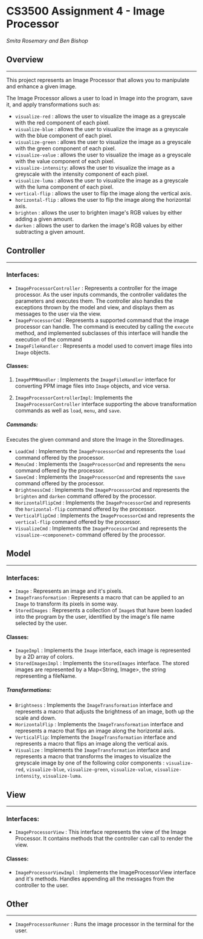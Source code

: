 # CS3500 Assignment 4 - Image Processor

_Smita Rosemary and Ben Bishop_

## Overview

***

This project represents an Image Processor that allows you to manipulate and enhance a given image.

The Image Processor allows a user to load in Image into the program, save it, and apply
transformations such as:

* `visualize-red` : allows the user to visualize the image as a greyscale with the red component of
  each pixel.
* `visualize-blue` : allows the user to visualize the image as a greyscale with the blue component
  of each pixel.
* `visualize-green` : allows the user to visualize the image as a greyscale with the green
  component of each pixel.
* `visualize-value` : allows the user to visualize the image as a greyscale with the value
  component of each pixel.
* `visualize-intensity`: allows the user to visualize the image as a greyscale with the intensity
  component of each pixel.
* `visualize-luma` : allows the user to visualize the image as a greyscale with the luma component
  of each pixel.
* `vertical-flip` : allows the user to flip the image along the vertical axis.
* `horizontal-flip` : allows the user to flip the image along the horizontal axis.
* `brighten` : allows the user to brighten image's RGB values by either adding a given amount.
* `darken` : allows the user to darken the image's RGB values by either subtracting a given
  amount.

## Controller

***

### Interfaces:

* `ImageProcessorController` : Represents a controller for the image processor. As the user inputs
  commands, the controller validates the parameters and executes them. The controller also handles
  the exceptions thrown by the model and view, and displays them as messages to the user via the
  view.
* `ImageProcessorCmd` : Represents a supported command that the image processor can handle. The
  command is executed by calling the `execute` method, and implemented subclasses of this interface
  will handle the execution of the command
* `ImageFileHandler` :  Represents a model used to convert image files into `Image` objects.

#### Classes:

1. `ImagePPMHandler` : Implements the `ImageFileHandler` interface for converting PPM image files
   into `Image` objects, and vice versa.

2. `ImageProcessorControllerImpl`: Implements the `ImageProcessorController` interface supporting
   the
   above transformation commands as well as `load`, `menu`, and `save`.

##### Commands:

Executes the given command and store the Image in the StoredImages.

* `LoadCmd` : Implements the `ImageProcessorCmd` and represents the `load` command offered by the
  processor.
* `MenuCmd` : Implements the `ImageProcessorCmd` and represents the `menu` command offered by
  the
  processor.
* `SaveCmd` : Implements the `ImageProcessorCmd` and represents the `save` command offered by
  the
  processor.
* `BrightnessCmd` : Implements the `ImageProcessorCmd` and represents the `brighten` and `darken`
  command offered by the processor.
* `HorizontalFlipCmd` : Implements the `ImageProcessorCmd` and represents the `horizontal-flip`
  command offered by the processor.
* `VerticalFlipCmd` : Implements the `ImageProcessorCmd` and represents the `vertical-flip` command
  offered by the processor.
* `VisualizeCmd` : Implements the `ImageProcessorCmd` and represents the `visualize-<componenet>`
  command offered by the processor.

## Model

***

### Interfaces:

* `Image` : Represents an image and it's pixels.
* `ImageTransformation` : Represents a macro that can be applied to an `Image` to transform its
  pixels in some way.
* `StoredImages` : Represents a collection of  `Image`s that have been loaded into the program by
  the user, identified by the image's file name selected by the user.

#### Classes:

* `ImageImpl` : Implements the `Image` interface, each image is represented by a 2D array of
  colors.
* `StoredImagesImpl` : Implements the `StoredImages` interface. The stored images are represented
  by a Map<String, Image>, the string representing a fileName.

##### Transformations:

* `Brightness` : Implements the `ImageTransformation` interface and represents a macro that adjusts
  the brightness of an image, both up the scale and down.
* `HorizontalFlip` : Implements the `ImageTransformation` interface and represents a macro that
  flips
  an image along the horizontal axis.
* `VerticalFlip`: Implements the `ImageTransformation` interface and represents a macro that flips
  an
  image along the vertical axis.
* `Visualize` : Implements the `ImageTransformation` interface and represents a macro that
  transforms the images to visualize the greyscale image by one of the following color
  components : `visualize-red`, `visualize-blue`, `visualize-green`, `visualize-value`,
  `visualize-intensity`, `visualize-luma`.

## View

***

### Interfaces:

* `ImageProcessorView` : This interface represents the view of the Image Processor. It contains
  methods that the controller can call to render the view.

#### Classes:

* `ImageProcessorViewImpl` : Implements the ImageProcessorView interface and it's methods. Handles
  appending all the messages from the controller to the user.

## Other

***

* `ImageProcessorRunner` :  Runs the image processor in the terminal for the user.






